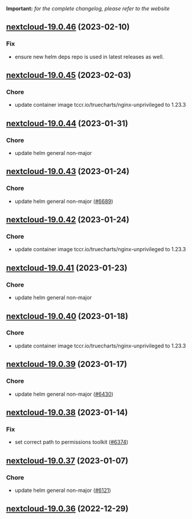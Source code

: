 **Important:**
*for the complete changelog, please refer to the website*




## [nextcloud-19.0.46](https://github.com/truecharts/charts/compare/nextcloud-19.0.45...nextcloud-19.0.46) (2023-02-10)

### Fix

- ensure new helm deps repo is used in latest releases as well.
  
  


## [nextcloud-19.0.45](https://github.com/truecharts/charts/compare/nextcloud-19.0.44...nextcloud-19.0.45) (2023-02-03)

### Chore

- update container image tccr.io/truecharts/nginx-unprivileged to 1.23.3
  
  


## [nextcloud-19.0.44](https://github.com/truecharts/charts/compare/nextcloud-19.0.43...nextcloud-19.0.44) (2023-01-31)

### Chore

- update helm general non-major
  
  


## [nextcloud-19.0.43](https://github.com/truecharts/charts/compare/nextcloud-19.0.42...nextcloud-19.0.43) (2023-01-24)

### Chore

- update helm general non-major ([#6689](https://github.com/truecharts/charts/issues/6689))
  
  


## [nextcloud-19.0.42](https://github.com/truecharts/charts/compare/nextcloud-19.0.41...nextcloud-19.0.42) (2023-01-24)

### Chore

- update container image tccr.io/truecharts/nginx-unprivileged to 1.23.3
  
  


## [nextcloud-19.0.41](https://github.com/truecharts/charts/compare/nextcloud-19.0.40...nextcloud-19.0.41) (2023-01-23)

### Chore

- update helm general non-major
  
  


## [nextcloud-19.0.40](https://github.com/truecharts/charts/compare/nextcloud-19.0.39...nextcloud-19.0.40) (2023-01-18)

### Chore

- update container image tccr.io/truecharts/nginx-unprivileged to 1.23.3
  
  


## [nextcloud-19.0.39](https://github.com/truecharts/charts/compare/nextcloud-19.0.38...nextcloud-19.0.39) (2023-01-17)

### Chore

- update helm general non-major ([#6430](https://github.com/truecharts/charts/issues/6430))
  
  


## [nextcloud-19.0.38](https://github.com/truecharts/charts/compare/nextcloud-19.0.37...nextcloud-19.0.38) (2023-01-14)

### Fix

- set correct path to permissions toolkit ([#6374](https://github.com/truecharts/charts/issues/6374))
  
  


## [nextcloud-19.0.37](https://github.com/truecharts/charts/compare/nextcloud-19.0.36...nextcloud-19.0.37) (2023-01-07)

### Chore

- update helm general non-major ([#6121](https://github.com/truecharts/charts/issues/6121))
  
  


## [nextcloud-19.0.36](https://github.com/truecharts/charts/compare/nextcloud-19.0.35...nextcloud-19.0.36) (2022-12-29)


